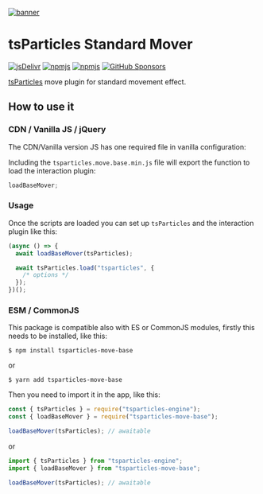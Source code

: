 [![banner](https://particles.js.org/images/banner2.png)](https://particles.js.org)

# tsParticles Standard Mover

[![jsDelivr](https://data.jsdelivr.com/v1/package/npm/tsparticles-move-base/badge)](https://www.jsdelivr.com/package/npm/tsparticles-move-base)
[![npmjs](https://badge.fury.io/js/tsparticles-move-base.svg)](https://www.npmjs.com/package/tsparticles-move-base)
[![npmjs](https://img.shields.io/npm/dt/tsparticles-move-base)](https://www.npmjs.com/package/tsparticles-move-base) [![GitHub Sponsors](https://img.shields.io/github/sponsors/matteobruni)](https://github.com/sponsors/matteobruni)

[tsParticles](https://github.com/matteobruni/tsparticles) move plugin for standard movement effect.

## How to use it

### CDN / Vanilla JS / jQuery

The CDN/Vanilla version JS has one required file in vanilla configuration:

Including the `tsparticles.move.base.min.js` file will export the function to load the interaction plugin:

```javascript
loadBaseMover;
```

### Usage

Once the scripts are loaded you can set up `tsParticles` and the interaction plugin like this:

```javascript
(async () => {
  await loadBaseMover(tsParticles);

  await tsParticles.load("tsparticles", {
    /* options */
  });
})();
```

### ESM / CommonJS

This package is compatible also with ES or CommonJS modules, firstly this needs to be installed, like this:

```shell
$ npm install tsparticles-move-base
```

or

```shell
$ yarn add tsparticles-move-base
```

Then you need to import it in the app, like this:

```javascript
const { tsParticles } = require("tsparticles-engine");
const { loadBaseMover } = require("tsparticles-move-base");

loadBaseMover(tsParticles); // awaitable
```

or

```javascript
import { tsParticles } from "tsparticles-engine";
import { loadBaseMover } from "tsparticles-move-base";

loadBaseMover(tsParticles); // awaitable
```
